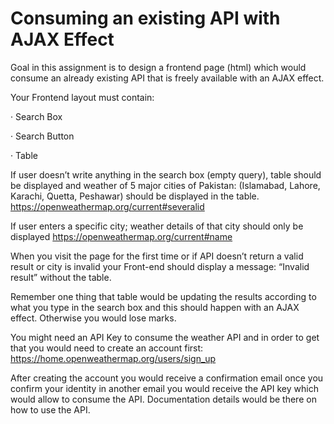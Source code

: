 # Consuming an existing API with AJAX Effect

Goal in this assignment is to design a frontend page (html) which would consume an already existing API that is freely available with an AJAX effect.

Your Frontend layout must contain:

· Search Box

· Search Button

· Table

If user doesn’t write anything in the search box (empty query), table should be displayed and weather of 5 major cities of Pakistan: (Islamabad, Lahore, Karachi, Quetta, Peshawar) should be displayed in the table. https://openweathermap.org/current#severalid

If user enters a specific city; weather details of that city should only be displayed https://openweathermap.org/current#name

When you visit the page for the first time or if API doesn’t return a valid result or city is invalid your Front-end should display a message: “Invalid result” without the table.

Remember one thing that table would be updating the results according to what you type in the search box and this should happen with an AJAX effect. Otherwise you would lose marks.

You might need an API Key to consume the weather API and in order to get that you would need to create an account first: https://home.openweathermap.org/users/sign_up

After creating the account you would receive a confirmation email once you confirm your identity in another email you would receive the API key which would allow to consume the API. Documentation details would be there on how to use the API.

